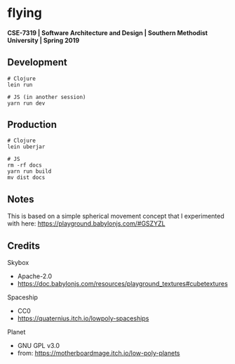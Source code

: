 # flying

#### CSE-7319 | Software Architecture and Design | Southern Methodist University | Spring 2019

## Development
```
# Clojure
lein run

# JS (in another session)
yarn run dev
```

## Production
```
# Clojure
lein uberjar

# JS
rm -rf docs
yarn run build
mv dist docs
```

## Notes

This is based on a simple spherical movement concept that I experimented with here: https://playground.babylonjs.com/#GSZYZL

## Credits

Skybox
* Apache-2.0
* https://doc.babylonjs.com/resources/playground_textures#cubetextures

Spaceship
* CC0
* https://quaternius.itch.io/lowpoly-spaceships

Planet
* GNU GPL v3.0
* from: https://motherboardmage.itch.io/low-poly-planets

